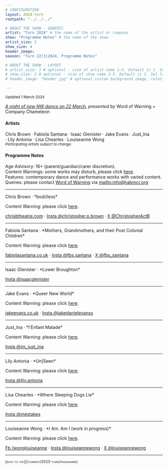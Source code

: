 ```yaml
---
# CONFIGURATION
layout: 2024-turn
rootpath: "../../../"

# ABOUT THE SHOW - GENERIC
artist: "Turn 2024" # the name of the artist or company
show: "Programme Notes" # the name of the show
artist_size: 1
show_size: 4
header_image:  
season: "Turn 22|3|2024, Programme Notes"

# ABOUT THE SHOW - LAYOUT
# artist_size: 1 # optional - size of artist name 1-5. Default is 1. Set longer names to lower values
# show_size: 2 # optional - size of show name 2-5. Default is 2. Set longer names to lower values
# header_image: "header.jpg" # optional custom background image, relative to current page

---
```

<small>Updated 1 March 2024</small>         
        
*[A night of new NW dance on 22 March](/current/2024-turn), presented by* Word of Warning *+* Company Chameleon         
         
#### Artists         
Chris&nbsp;Brown ·&nbsp;Fabiola&nbsp;Santana ·&nbsp;Isaac&nbsp;Glenister ·&nbsp;Jake&nbsp;Evans ·&nbsp;Just_Ina ·&nbsp;Lily&nbsp;Antonia ·&nbsp;Lisa&nbsp;Chearles ·&nbsp;Louiseanne&nbsp;Wong<br><small>*Participating artists subject to change.*</small>         
        
#### Programme Notes         
Age Advisory: 16+ (parent/guardian/carer discretion).<br>Content Warnings: some works may disturb, please click [here](/warnings).<br>Features: contemporary dance and performance works with varied content.<br>Queries: please contact [Word of Warning](/) via <mailto:info@habmcr.org>         
<hr>         
Chris Brown · *bodi/less*         
         
Content Warning: please click [here](/warnings).        
         
<a href="https://chrisbtheatre.com" target="_blank">chrisbtheatre.com</a> · <a href="https://instagram.com/christopher.p.brown" target="_blank">Insta @christopher.p.brown</a> · <a href="https://twitter.com/ChristopherActB" target="_blank">X @ChristopherActB</a>         
<hr>         
Fabiola Santana · *Mothers, Grandmothers, and their Post Colonial Children*         
         
Content Warning: please click [here](/warnings).        
         
<a href="https://fabiolasantana.co.uk" target="_blank">fabiolasantana.co.uk</a> · <a href="https://instagram.com/fbs.santana" target="_blank">Insta @fbs.santana</a> · <a href="https://twitter.com/fbs_santana" target="_blank">X @fbs_santana</a>         
<hr>         
Isaac Glenister · *Lower Broughton*         
         
<a href="https://instagram.com/isaacglenister" target="_blank">Insta @isaacglenister</a>         
<hr>         
Jake Evans · *Queer New World*         
         
Content Warning: please click [here](/warnings).        
         
<a href="https://jakeevans.co.uk" target="_blank">jakeevans.co.uk</a> · <a href="https://instagram.com/jakedanielevanss" target="_blank">Insta @jakedanielevanss</a>         
<hr>         
Just_Ina · *l'Enfant Malade*         
         
Content Warning: please click [here](/warnings).        
         
<a href="https://instagram.com/im_just_ina" target="_blank">Insta @im_just_ina</a>         
<hr>         
Lily Antonia · *Un|Seen*          
         
Content Warning: please click [here](/warnings).        
         
<a href="https://instagram.com/lily.antonia" target="_blank">Insta @lily.antonia</a>         
<hr>         
Lisa Chearles · *Where Sleeping Dogs Lie*         
         
Content Warning: please click [here](/warnings).        
         
<a href="https://instagram.com/mestakes" target="_blank">Insta @mestakes</a>         
<hr>         
Louiseanne Wong · *I Am. Am I (work in progress)*         
         
Content Warning: please click [here](/warnings).        
          
<a href="https://facebook.com/wonglouiseanne" target="_blank">Fb /wonglouiseanne</a> · <a href="https://instagram.com/louiseannewong" target="_blank">Insta @louiseannewong</a> · <a href="https://twitter.com/louiseannewong" target="_blank">X @louiseannewong</a>        
<hr>         
<small><span style='font-variant: small-caps'>[back to top](/current/2023-turn/programme)</span></small>
